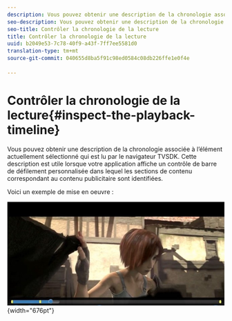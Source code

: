```yaml
---
description: Vous pouvez obtenir une description de la chronologie associée à l’élément actuellement sélectionné qui est lu par le navigateur TVSDK. Cette description est utile lorsque votre application affiche un contrôle de barre de défilement personnalisée dans lequel les sections de contenu correspondant au contenu publicitaire sont identifiées.
seo-description: Vous pouvez obtenir une description de la chronologie associée à l’élément actuellement sélectionné qui est lu par le navigateur TVSDK. Cette description est utile lorsque votre application affiche un contrôle de barre de défilement personnalisée dans lequel les sections de contenu correspondant au contenu publicitaire sont identifiées.
seo-title: Contrôler la chronologie de la lecture
title: Contrôler la chronologie de la lecture
uuid: b2049e53-7c78-40f9-a43f-7ff7ee5581d0
translation-type: tm+mt
source-git-commit: 040655d8ba5f91c98ed0584c08db226ffe1e0f4e

---
```



# Contrôler la chronologie de la lecture{#inspect-the-playback-timeline}

Vous pouvez obtenir une description de la chronologie associée à l’élément actuellement sélectionné qui est lu par le navigateur TVSDK. Cette description est utile lorsque votre application affiche un contrôle de barre de défilement personnalisée dans lequel les sections de contenu correspondant au contenu publicitaire sont identifiées.

Voici un exemple de mise en oeuvre :
<!--<a id="fig_9CB8AF44F122405C9B78006ADC10F5B1"></a>-->

![](assets/timeline.png){width=&quot;676pt&quot;}

